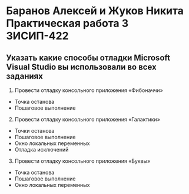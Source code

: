 # Баранов Алексей и Жуков Никита Практическая работа 3 3ИСИП-422
## Указать какие способы отладки Microsoft Visual Studio вы использовали во всех заданиях
1.	Провести отладку консольного приложения «Фибоначчи»
   - Точка останова
   - Пошаговое выполнение
2.	Провести отладку консольного приложения «Галактики»
  - Точки останова
  - Пошаговое выполнение
  - Окно локальных переменных
  - Отладка исключений
3.	Провести отладку консольного приложения «Буквы»
  - Точка останова
   - Пошаговое выполнение
   - Окно локальных переменных
